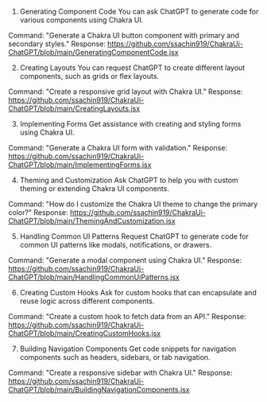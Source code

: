 1. Generating Component Code
You can ask ChatGPT to generate code for various components using Chakra UI.

Command: "Generate a Chakra UI button component with primary and secondary styles."
Response: https://github.com/ssachin919/ChakraUi-ChatGPT/blob/main/GeneratingComponentCode.jsx

2. Creating Layouts
You can request ChatGPT to create different layout components, such as grids or flex layouts.

Command: "Create a responsive grid layout with Chakra UI."
Response: https://github.com/ssachin919/ChakraUi-ChatGPT/blob/main/CreatingLayouts.jsx

3. Implementing Forms
Get assistance with creating and styling forms using Chakra UI.

Command: "Generate a Chakra UI form with validation."
Response: https://github.com/ssachin919/ChakraUi-ChatGPT/blob/main/ImplementingForms.jsx

4. Theming and Customization
Ask ChatGPT to help you with custom theming or extending Chakra UI components.

Command: "How do I customize the Chakra UI theme to change the primary color?"
Response: https://github.com/ssachin919/ChakraUi-ChatGPT/blob/main/ThemingAndCustomization.jsx

5. Handling Common UI Patterns
Request ChatGPT to generate code for common UI patterns like modals, notifications, or drawers.

Command: "Generate a modal component using Chakra UI."
Response: https://github.com/ssachin919/ChakraUi-ChatGPT/blob/main/HandlingCommonUiPatterns.jsx

6. Creating Custom Hooks
Ask for custom hooks that can encapsulate and reuse logic across different components.

Command: "Create a custom hook to fetch data from an API."
Response: https://github.com/ssachin919/ChakraUi-ChatGPT/blob/main/CreatingCustomHooks.jsx

7. Building Navigation Components
Get code snippets for navigation components such as headers, sidebars, or tab navigation.

Command: "Create a responsive sidebar with Chakra UI."
Response: https://github.com/ssachin919/ChakraUi-ChatGPT/blob/main/BuildingNavigationComponents.jsx

